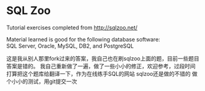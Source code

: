 SQL Zoo
=======

Tutorial exercises completed from http://sqlzoo.net/

Material learned is good for the following database software:<br>
SQL Server, Oracle, MySQL, DB2, and PostgreSQL

这是我从别人那里fork过来的答案，我自己也在刷sqlzoo上面的题，目前一些题目答案是错的。
我自己重新做了一遍，做了一些小小的修正，欢迎参考，过段时间打算把这个题库给翻译一下，作为在线练手SQL的网站
sqlzoo还是做的不错的
做个小小的测试，用git提交一次
